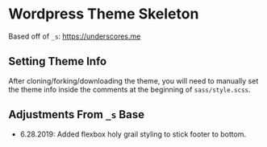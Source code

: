 Wordpress Theme Skeleton
===

Based off of `_s`: https://underscores.me

Setting Theme Info
---------------

After cloning/forking/downloading the theme, you will need to manually set the theme info inside the comments at the beginning of `sass/style.scss`.

Adjustments From `_s` Base
---------------
- 6.28.2019: Added flexbox holy grail styling to stick footer to bottom.
